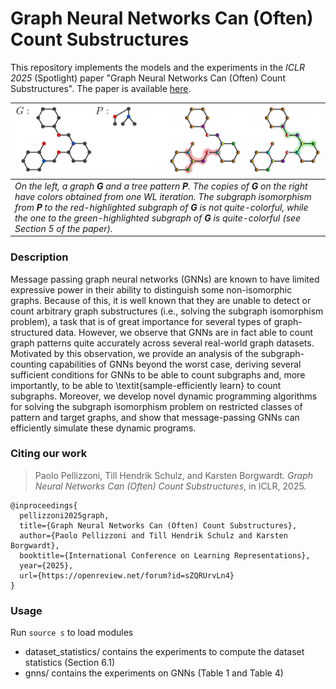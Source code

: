 # Graph Neural Networks Can (Often) Count Substructures

This repository implements the models and the experiments in the _ICLR 2025_  (Spotlight) paper "Graph Neural Networks Can (Often) Count Substructures". The paper is available [here](https://openreview.net/forum?id=sZQRUrvLn4).

| ![](Quitecolorful.png) |
|:--| 
| *On the left, a graph **G** and a tree pattern **P**. The copies of **G** on the right have colors obtained from one WL iteration. The subgraph isomorphism from **P** to the red-highlighted subgraph of **G** is not quite-colorful, while the one to the green-highlighted subgraph of **G** is quite-colorful (see Section 5 of the paper).*|


### Description

Message passing graph neural networks (GNNs) are known to have limited expressive power in their ability to distinguish some non-isomorphic graphs.
Because of this, it is well known that they are unable to detect or count arbitrary graph substructures (i.e., solving the subgraph isomorphism problem), a task that is of great importance for several types of graph-structured data. 
However, we observe that GNNs are in fact able to count graph patterns quite accurately across several real-world graph datasets.
Motivated by this observation, we provide an analysis of the subgraph-counting capabilities of GNNs beyond the worst case, deriving several sufficient conditions for GNNs to be able to count subgraphs and, more importantly, to be able to \textit{sample-efficiently learn} to count subgraphs. 
Moreover, we develop novel dynamic programming algorithms for solving the subgraph isomorphism problem on restricted classes of pattern and target graphs, and show that message-passing GNNs can efficiently simulate these dynamic programs. 

### Citing our work

> Paolo Pellizzoni, Till Hendrik Schulz, and Karsten Borgwardt. _Graph Neural Networks Can (Often) Count Substructures_, in ICLR, 2025.

```
@inproceedings{
  pellizzoni2025graph,
  title={Graph Neural Networks Can (Often) Count Substructures},
  author={Paolo Pellizzoni and Till Hendrik Schulz and Karsten Borgwardt},
  booktitle={International Conference on Learning Representations},
  year={2025},
  url={https://openreview.net/forum?id=sZQRUrvLn4}
}
```

### Usage

Run ```source s``` to load modules 

- dataset_statistics/ contains the experiments to compute the dataset statistics (Section 6.1)
- gnns/ contains the experiments on GNNs (Table 1 and Table 4)
